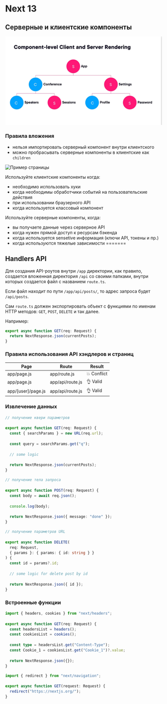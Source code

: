 # Next 13

## Серверные и клиентские компоненты

![React components](example-1.webp)

### Правила вложения

- нельзя импортировать серверный компонент внутри клиентского
- можно пробрасывать серверные компоненты в клиентские как `children`

![Пример страницы](example-2.avif)

Используйте клиентские компоненты когда:

- необходимо использовать хуки
- когда необходимы обработчики событий на пользовательские действия
- при использовании браузерного API
- когда используется классовый компонент

Используйте серверные компоненты, когда:

- вы получаете данные через серверное API
- когда нужен прямой доступ к ресурсам бэкенда
- когда используется sensetive информация (ключи API, токены и пр.)
- когда используются тяжелые зависимости
=======
## Handlers API

Для создания API-роутов внутри `/app` директории, как правило, создается вложенная директория `/api` со своими папками, внутри которых создается файл с названием `route.ts`.

Если файл находит по пути `/app/api/posts/`, то адрес запроса будет `/api/posts`.

Сам `route.ts` должен экспортировать объект с функциями по именам HTTP методов: `GET`, `POST`, `DELETE` и так далее.

Например:

```typescript
export async function GET(req: Request) {
  return NextResponse.json(currentPosts);
}
```

### Правила использования API хэндлеров и страниц

| Page               | Route            | Result      |
| ------------------ | ---------------- | ----------- |
| app/page.js        | app/route.js     | 💥 Conflict |
| app/page.js        | app/api/route.js | 👌 Valid    |
| app/[user]/page.js | app/api/route.js | 👌 Valid    |

### Извлечение данных

```typescript
// получение квери параметров

export async function GET(req: Request) {
  const { searchParams } = new URL(req.url);

  const query = searchParams.get("q");

  // some logic

  return NextResponse.json(currentPosts);
}
```

```typescript
// получение тела запроса

export async function POST(req: Request) {
  const body = await req.json();

  console.log(body);

  return NextResponse.json({ message: "done" });
}
```

```typescript
// получение параметров URL

export async function DELETE(
  req: Request,
  { params }: { params: { id: string } }
) {
  const id = params?.id;

  // some logic for delete post by id

  return NextResponse.json({ id });
}
```

### Встроенные функции

```typescript
import { headers, cookies } from "next/headers";

export async function GET(req: Request) {
  const headersList = headers();
  const cookiesList = cookies();

  const type = headersList.get("Content-Type");
  const Cookie_1 = cookiesList.get("Cookie_1")?.value;

  return NextResponse.json({});
}
```

```typescript
import { redirect } from "next/navigation";

export async function GET(request: Request) {
  redirect("https://nextjs.org/");
}
```
